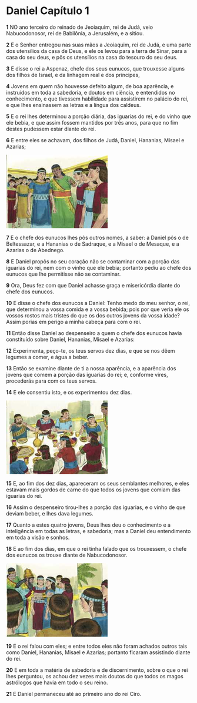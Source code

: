 # Daniel Capítulo 1

**1** 	NO ano terceiro do reinado de Jeoiaquim, rei de Judá, veio Nabucodonosor, rei de Babilônia, a Jerusalém, e a sitiou.

**2** 	E o Senhor entregou nas suas mãos a Jeoiaquim, rei de Judá, e uma parte dos utensílios da casa de Deus, e ele os levou para a terra de Sinar, para a casa do seu deus, e pôs os utensílios na casa do tesouro do seu deus.

**3** 	E disse o rei a Aspenaz, chefe dos seus eunucos, que trouxesse alguns dos filhos de Israel, e da linhagem real e dos príncipes,

**4** 	Jovens em quem não houvesse defeito algum, de boa aparência, e instruídos em toda a sabedoria, e doutos em ciência, e entendidos no conhecimento, e que tivessem habilidade para assistirem no palácio do rei, e que lhes ensinassem as letras e a língua dos caldeus.

**5** 	E o rei lhes determinou a porção diária, das iguarias do rei, e do vinho que ele bebia, e que assim fossem mantidos por três anos, para que no fim destes pudessem estar diante do rei.

**6** 	E entre eles se achavam, dos filhos de Judá, Daniel, Hananias, Misael e Azarias;

![](../Images/SweetPublishing/27-1-1.jpg) 

**7** 	E o chefe dos eunucos lhes pôs outros nomes, a saber: a Daniel pôs o de Beltessazar, e a Hananias o de Sadraque, e a Misael o de Mesaque, e a Azarias o de Abednego.

**8** 	E Daniel propôs no seu coração não se contaminar com a porção das iguarias do rei, nem com o vinho que ele bebia; portanto pediu ao chefe dos eunucos que lhe permitisse não se contaminar.

**9** 	Ora, Deus fez com que Daniel achasse graça e misericórdia diante do chefe dos eunucos.

**10** 	E disse o chefe dos eunucos a Daniel: Tenho medo do meu senhor, o rei, que determinou a vossa comida e a vossa bebida; pois por que veria ele os vossos rostos mais tristes do que os dos outros jovens da vossa idade? Assim porias em perigo a minha cabeça para com o rei.

**11** 	Então disse Daniel ao despenseiro a quem o chefe dos eunucos havia constituído sobre Daniel, Hananias, Misael e Azarias:

**12** 	Experimenta, peço-te, os teus servos dez dias, e que se nos dêem legumes a comer, e água a beber.

**13** 	Então se examine diante de ti a nossa aparência, e a aparência dos jovens que comem a porção das iguarias do rei; e, conforme vires, procederás para com os teus servos.

**14** 	E ele consentiu isto, e os experimentou dez dias.

![](../Images/SweetPublishing/27-1-2.jpg) 

**15** 	E, ao fim dos dez dias, apareceram os seus semblantes melhores, e eles estavam mais gordos de carne do que todos os jovens que comiam das iguarias do rei.

**16** 	Assim o despenseiro tirou-lhes a porção das iguarias, e o vinho de que deviam beber, e lhes dava legumes.

**17** 	Quanto a estes quatro jovens, Deus lhes deu o conhecimento e a inteligência em todas as letras, e sabedoria; mas a Daniel deu entendimento em toda a visão e sonhos.

**18** 	E ao fim dos dias, em que o rei tinha falado que os trouxessem, o chefe dos eunucos os trouxe diante de Nabucodonosor.

![](../Images/SweetPublishing/27-1-3.jpg) 

**19** 	E o rei falou com eles; e entre todos eles não foram achados outros tais como Daniel, Hananias, Misael e Azarias; portanto ficaram assistindo diante do rei.

**20** 	E em toda a matéria de sabedoria e de discernimento, sobre o que o rei lhes perguntou, os achou dez vezes mais doutos do que todos os magos astrólogos que havia em todo o seu reino.

**21** 	E Daniel permaneceu até ao primeiro ano do rei Ciro.

